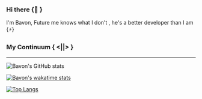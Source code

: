 ### Hi there {👋 }
I'm Bavon, Future me knows what I don't , he's a better developer than I am {⚡}



<!-- - 🌱 I’m currently learning AI && ML -->
<!-- - 💬 Ask me about Algorithms -->
<!-- - 📫 How to reach me: Via  [email](bavonakumu@gmail.com) -->
<!-- - ⚡ Fun fact: I'm a [GOT](https://en.wikipedia.org/wiki/Game_of_Thrones) fun -->
<!--
**Bavon101/Bavon101** is a ✨ _special_ ✨ repository because its `README.md` (this file) appears on your GitHub profile.

Here are some ideas to get you started:

- 🔭 I’m currently working on ...
- 🌱 I’m currently learning ...
- 👯 I’m looking to collaborate on ...
- 🤔 I’m looking for help with ...
- 💬 Ask me about ...
- 📫 How to reach me: ...
- 😄 Pronouns: ...
- ⚡ Fun fact: ...
-->

<!--[![Bavon's GitHub stats](https://github-readme-stats.vercel.app/api?username=Bavon101)](https://github.com/anuraghazra/github-readme-stats)-->
### My Continuum { <||> }
***

![Bavon's GitHub stats](https://github-readme-stats.vercel.app/api?username=Bavon101&count_private=true&show_icons=true&theme=dark&border_radius=50)

[![Bavon's wakatime stats](https://github-readme-stats.vercel.app/api/wakatime?username=Bavon&count_private=true&show_icons=true&theme=dracula&border_radius=25)](https://github.com/Bavon101/github-readme-stats)

[![Top Langs](https://github-readme-stats.vercel.app/api/top-langs/?username=Bavon101&count_private=true&show_icons=true&theme=dark&border_radius=50)](https://github.com/Bavon101/github-readme-stats)        

<!-- <img align="right" alt="GIF" height="170px" src="https://media.giphy.com/media/J5B1Y8QZnzXXbLQIBu/giphy.gif" />
### Listening to 🎧 -->

<!-- [![Spotify](https://novatorem-kyzbk7wxl-bardiesel.vercel.app/api/spotify)](https://open.spotify.com/user/wkcjuvn21l73rd5j2isfr87xs) -->


<!-- #### Visitors Since epoch 👀
![Visitor Count](https://profile-counter.glitch.me/{Bavon101}/count.svg) -->
